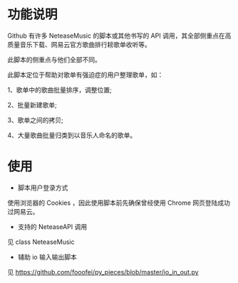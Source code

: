 ﻿
# 功能说明

Github 有许多 NeteaseMusic 的脚本或其他书写的 API 调用，其全部侧重点在高质量音乐下载、网易云官方歌曲排行耪歌单收听等。

此脚本的侧重点与他们全部不同。

此脚本定位于帮助对歌单有强迫症的用户整理歌单，如：

1、歌单中的歌曲批量排序，调整位置;

2、批量新建歌单;

3、歌单之间的拷贝;

4、大量歌曲批量归类到以音乐人命名的歌单。


# 使用

* 脚本用户登录方式

使用浏览器的 Cookies ，因此使用脚本前先确保曾经使用 Chrome 网页登陆成功过网易云。

* 支持的 NeteaseAPI 调用

见 class NeteaseMusic

* 辅助 io 输入输出脚本

见 https://github.com/fooofei/py_pieces/blob/master/io_in_out.py

